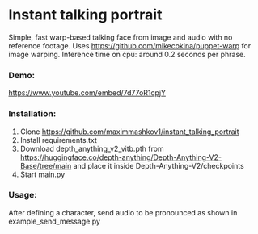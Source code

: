 # Instant talking portrait

Simple, fast warp-based talking face from image and audio with no reference footage. Uses https://github.com/mikecokina/puppet-warp for image warping.
Inference time on cpu: around 0.2 seconds per phrase.


### Demo: 
https://www.youtube.com/embed/7d77oR1cpjY

### Installation:
1. Clone https://github.com/maximmashkov1/instant_talking_portrait
2. Install requirements.txt
3. Download depth_anything_v2_vitb.pth from https://huggingface.co/depth-anything/Depth-Anything-V2-Base/tree/main and place it inside Depth-Anything-V2/checkpoints
4. Start main.py

### Usage:
After defining a character, send audio to be pronounced as shown in example_send_message.py
